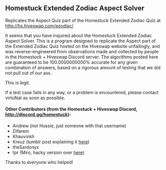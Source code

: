 ## Homestuck Extended Zodiac Aspect Solver
Replicates the Aspect Quiz part of the Homestuck Extended Zodiac Quiz at http://hs.hiveswap.com/ezodiac/


It seems that you have inquired about the Homestuck Extended Zodiac Aspect Solver. This is a program designed to replicate the Aspect part of the Extended Zodiac Quiz hosted on the Hiveswap website unfailingly, and was reverse-engineered from observations made and collected by people in the Homestuck + Hiveswap Discord server. The algorithms posted here are guaranteed to be 100.0000000000% accurate for any given combination of answers, based on a rigorous amount of testing that we did not pull out of our ass.


This is legit.


If a test case fails in any way, or a problem is encountered, please contact virtuNat as soon as possible.


#### Other Contributors (from the Homestuck + Hiveswap Discord, http://discord.gg/homestuck):
- Andrew (not Hussie, just someone with that username)
- Difarem
- Khauvinkh
- Kreuz (tumblr post explaining it [here](https://kreuz-unlimited.tumblr.com/private/168154366989/tumblr_p0edqyYPpj1rdm00w))
- theSardonyx
- tpr (Miro, hacky version over [here](http://aspect-quiz.surge.sh/))

Thanks to everyone who helped!
